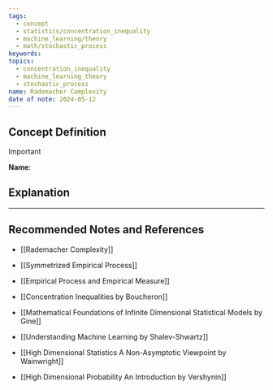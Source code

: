 ```yaml
---
tags:
  - concept
  - statistics/concentration_inequality
  - machine_learning/theory
  - math/stochastic_process
keywords: 
topics:
  - concentration_inequality
  - machine_learning_theory
  - stochastic_process
name: Rademacher Complexity
date of note: 2024-05-12
---
```


## Concept Definition

>[!important]
>**Name**: 



## Explanation





-----------
##  Recommended Notes and References

- [[Rademacher Complexity]]
- [[Symmetrized Empirical Process]]
- [[Empirical Process and Empirical Measure]]

- [[Concentration Inequalities by Boucheron]]
- [[Mathematical Foundations of Infinite Dimensional Statistical Models by Gine]]
- [[Understanding Machine Learning by Shalev-Shwartz]]
- [[High Dimensional Statistics A Non-Asymptotic Viewpoint by Wainwright]]
- [[High Dimensional Probability An Introduction by Vershynin]]